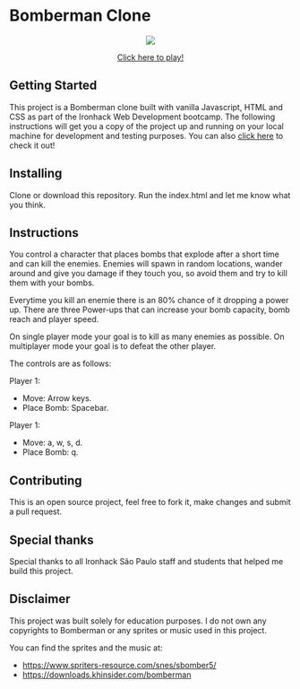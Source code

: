 # Bomberman Clone
<p align="center">
  <img src="https://media.giphy.com/media/VHlEsWemVkwVqAsAKY/giphy.gif" />
</p>

<p align="center">
 <a href="https://danielcspaiva.github.io/Ironhack-Bomberman-Clone/">Click here to play!</a>
</p>

## Getting Started
This project is a Bomberman clone built with vanilla Javascript, HTML and CSS as part of the Ironhack Web Development bootcamp. The following instructions will get you a copy of the project up and running on your local machine for development and testing purposes. You can also [click here](https://danielcspaiva.github.io/Bomberman-Clone/) to check it out!

## Installing

Clone or download this repository. Run the index.html and let me know what you think.

## Instructions

You control a character that places bombs that explode after a short time and can kill the enemies. Enemies will spawn in random locations, wander around and give you damage if they touch you, so avoid them and try to kill them with your bombs.

Everytime you kill an enemie there is an 80% chance of it dropping a power up. There are three Power-ups that can increase your bomb capacity, bomb reach and player speed.

On single player mode your goal is to kill as many enemies as possible. On multiplayer mode your goal is to defeat the other player. 

The controls are as follows:

Player 1:
* Move: Arrow keys.
* Place Bomb: Spacebar.

Player 1:
* Move: a, w, s, d.
* Place Bomb: q.

## Contributing

This is an open source project, feel free to fork it, make changes and submit a pull request.

## Special thanks

Special thanks to all Ironhack São Paulo staff and students that helped me build this project.

## Disclaimer

This project was built solely for education purposes. I do not own any copyrights to Bomberman or any sprites or music used in this project.

You can find the sprites and the music at: 
* https://www.spriters-resource.com/snes/sbomber5/
* https://downloads.khinsider.com/bomberman
